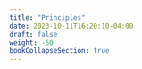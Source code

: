 ```yaml
---
title: "Principles"
date: 2023-10-11T16:20:10-04:00
draft: false
weight: -50 
bookCollapseSection: true
---
```

